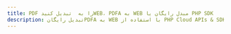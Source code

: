 ---title: PDF را به  تبدیل کنیدWEB، PDFA به WEB مبدل رایگان یا PHP SDKdescription: تبدیل رایگانPDFA به WEB با استفاده از PHP Cloud APIs & SDK همچنین اسناد PDF را در Cloud ایجاد، ویرایش و رندر کنید.---